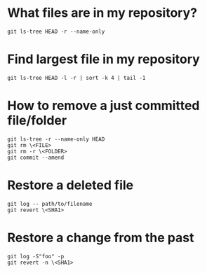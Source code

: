 
# What files are in my repository?

    git ls-tree HEAD -r --name-only

# Find largest file in my repository

    git ls-tree HEAD -l -r | sort -k 4 | tail -1

# How to remove a just committed file/folder

    git ls-tree -r --name-only HEAD
    git rm \<FILE>
    git rm -r \<FOLDER>
    git commit --amend

# Restore a deleted file

    git log -- path/to/filename
    git revert \<SHA1>

# Restore a change from the past

    git log -S"foo" -p
    git revert -n \<SHA1>
